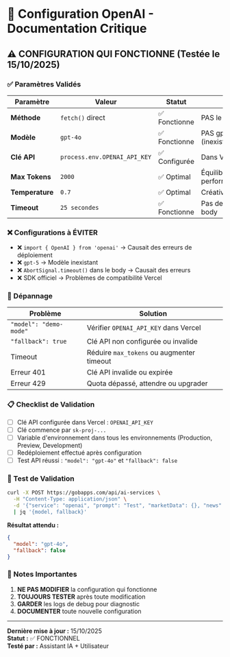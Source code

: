 # 🔧 Configuration OpenAI - Documentation Critique

## ⚠️ CONFIGURATION QUI FONCTIONNE (Testée le 15/10/2025)

### ✅ Paramètres Validés

| Paramètre | Valeur | Statut | Notes |
|-----------|--------|--------|-------|
| **Méthode** | `fetch()` direct | ✅ Fonctionne | PAS le SDK OpenAI |
| **Modèle** | `gpt-4o` | ✅ Fonctionne | PAS gpt-5 (inexistant) |
| **Clé API** | `process.env.OPENAI_API_KEY` | ✅ Configurée | Dans Vercel |
| **Max Tokens** | `2000` | ✅ Optimal | Équilibre performance/qualité |
| **Temperature** | `0.7` | ✅ Optimal | Créativité/précision |
| **Timeout** | `25 secondes` | ✅ Fonctionne | Pas de timeout dans body |

### ❌ Configurations à ÉVITER

- ❌ `import { OpenAI } from 'openai'` → Causait des erreurs de déploiement
- ❌ `gpt-5` → Modèle inexistant
- ❌ `AbortSignal.timeout()` dans le body → Causait des erreurs
- ❌ SDK officiel → Problèmes de compatibilité Vercel

### 🔧 Dépannage

| Problème | Solution |
|----------|----------|
| `"model": "demo-mode"` | Vérifier `OPENAI_API_KEY` dans Vercel |
| `"fallback": true` | Clé API non configurée ou invalide |
| Timeout | Réduire `max_tokens` ou augmenter timeout |
| Erreur 401 | Clé API invalide ou expirée |
| Erreur 429 | Quota dépassé, attendre ou upgrader |

### 📋 Checklist de Validation

- [ ] Clé API configurée dans Vercel : `OPENAI_API_KEY`
- [ ] Clé commence par `sk-proj-...`
- [ ] Variable d'environnement dans tous les environnements (Production, Preview, Development)
- [ ] Redéploiement effectué après configuration
- [ ] Test API réussi : `"model": "gpt-4o"` et `"fallback": false`

### 🧪 Test de Validation

```bash
curl -X POST https://gobapps.com/api/ai-services \
  -H "Content-Type: application/json" \
  -d '{"service": "openai", "prompt": "Test", "marketData": {}, "news": "Test"}' \
  | jq '{model, fallback}'
```

**Résultat attendu :**
```json
{
  "model": "gpt-4o",
  "fallback": false
}
```

### 📝 Notes Importantes

1. **NE PAS MODIFIER** la configuration qui fonctionne
2. **TOUJOURS TESTER** après toute modification
3. **GARDER** les logs de debug pour diagnostic
4. **DOCUMENTER** toute nouvelle configuration

---

**Dernière mise à jour :** 15/10/2025  
**Statut :** ✅ FONCTIONNEL  
**Testé par :** Assistant IA + Utilisateur
